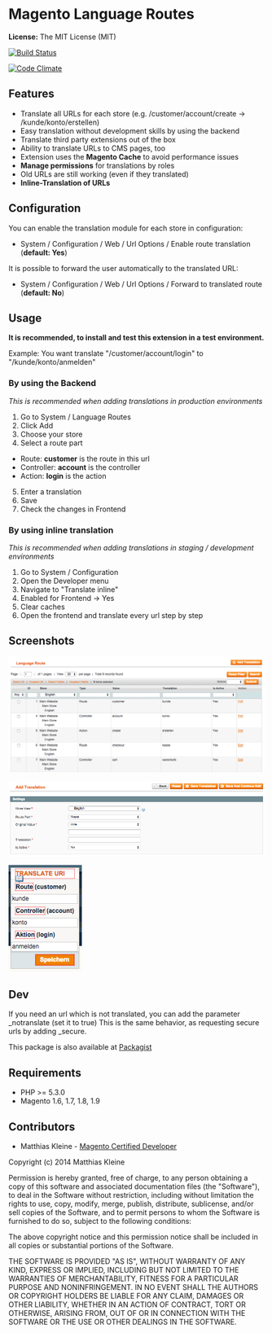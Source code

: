 # Magento Language Routes

**License:** The MIT License (MIT)

[![Build Status](https://travis-ci.org/klein0r/magento-language-routes.svg?branch=master)](https://travis-ci.org/klein0r/magento-language-routes)

[![Code Climate](https://codeclimate.com/github/klein0r/magento-language-routes/badges/gpa.svg)](https://codeclimate.com/github/klein0r/magento-language-routes)

## Features

- Translate all URLs for each store (e.g. /customer/account/create -> /kunde/konto/erstellen)
- Easy translation without development skills by using the backend
- Translate third party extensions out of the box
- Ability to translate URLs to CMS pages, too
- Extension uses the **Magento Cache** to avoid performance issues
- **Manage permissions** for translations by roles
- Old URLs are still working (even if they translated)
- **Inline-Translation of URLs**

## Configuration

You can enable the translation module for each store in configuration:

- System / Configuration / Web / Url Options / Enable route translation (**default: Yes**)

It is possible to forward the user automatically to the translated URL:

- System / Configuration / Web / Url Options / Forward to translated route (**default: No**)

## Usage

**It is recommended, to install and test this extension in a test environment.**

Example: You want translate "/customer/account/login" to "/kunde/konto/anmelden"

### By using the Backend

*This is recommended when adding translations in production environments*

1. Go to System / Language Routes
2. Click Add
3. Choose your store
4. Select a route part
 - Route: **customer** is the route in this url
 - Controller: **account** is the controller
 - Action: **login** is the action
5. Enter a translation
6. Save
7. Check the changes in Frontend

### By using inline translation

*This is recommended when adding translations in staging / development environments*

1. Go to System / Configuration
2. Open the Developer menu
3. Navigate to "Translate inline"
4. Enabled for Frontend -> Yes
5. Clear caches
6. Open the frontend and translate every url step by step

## Screenshots

![Backend Grid](/screenshots/Backend-Grid.png)

![Backend Grid](/screenshots/Backend-Form.png)

![Backend Grid](/screenshots/Inline-Translation.png)

## Dev

If you need an url which is not translated, you can add the parameter _notranslate (set it to true)
This is the same behavior, as requesting secure urls by adding _secure.

This package is also available at [Packagist](https://packagist.org/packages/mkleine/magento-language-routes)

## Requirements

- PHP >= 5.3.0
- Magento 1.6, 1.7, 1.8, 1.9

## Contributors

- Matthias Kleine - [Magento Certified Developer](http://www.magentocommerce.com/certification/directory/dev/878053/)

Copyright (c) 2014 Matthias Kleine

Permission is hereby granted, free of charge, to any person obtaining a copy
of this software and associated documentation files (the "Software"), to deal
in the Software without restriction, including without limitation the rights
to use, copy, modify, merge, publish, distribute, sublicense, and/or sell
copies of the Software, and to permit persons to whom the Software is
furnished to do so, subject to the following conditions:

The above copyright notice and this permission notice shall be included in
all copies or substantial portions of the Software.

THE SOFTWARE IS PROVIDED "AS IS", WITHOUT WARRANTY OF ANY KIND, EXPRESS OR
IMPLIED, INCLUDING BUT NOT LIMITED TO THE WARRANTIES OF MERCHANTABILITY,
FITNESS FOR A PARTICULAR PURPOSE AND NONINFRINGEMENT. IN NO EVENT SHALL THE
AUTHORS OR COPYRIGHT HOLDERS BE LIABLE FOR ANY CLAIM, DAMAGES OR OTHER
LIABILITY, WHETHER IN AN ACTION OF CONTRACT, TORT OR OTHERWISE, ARISING FROM,
OUT OF OR IN CONNECTION WITH THE SOFTWARE OR THE USE OR OTHER DEALINGS IN
THE SOFTWARE.
